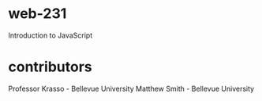 # web-231
Introduction to JavaScript
# contributors
Professor Krasso - Bellevue University
Matthew Smith - Bellevue University
